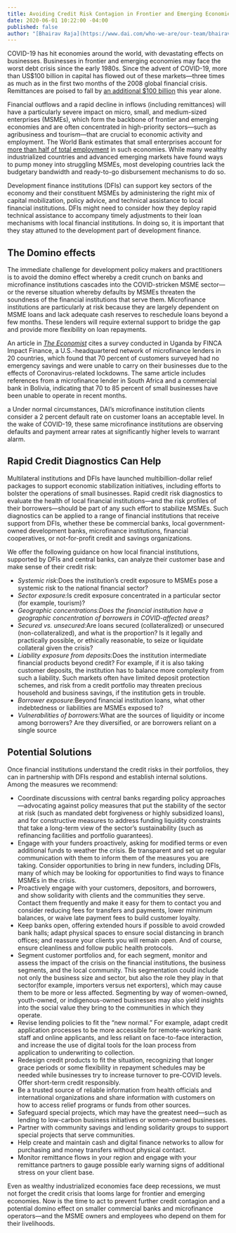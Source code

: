 ```yaml
---
title: Avoiding Credit Risk Contagion in Frontier and Emerging Economies
date: 2020-06-01 10:22:00 -04:00
published: false
author: "[Bhairav Raja](https://www.dai.com/who-we-are/our-team/bhairav-raja)"
---
```


COVID-19 has hit economies around the world, with devastating effects on businesses. Businesses in frontier and emerging economies may face the worst debt crisis since the early 1980s. Since the advent of COVID-19, more than US$100 billion in capital has flowed out of these markets—three times as much as in the first two months of the 2008 global financial crisis. Remittances are poised to fall by [an additional $100 billion](https://www.project-syndicate.org/commentary/managiing-coming-global-debt-crisis-by-barry-eichengreen-2020-05) this year alone.



Financial outflows and a rapid decline in inflows (including remittances) will have a particularly severe impact on micro, small, and medium-sized enterprises (MSMEs), which form the backbone of frontier and emerging economies and are often concentrated in high-priority sectors—such as agribusiness and tourism—that are crucial to economic activity and employment. The World Bank estimates that small enterprises account for [more than half of total employment](https://www.worldbank.org/en/topic/smefinance) in such economies. While many wealthy industrialized countries and advanced emerging markets have found ways to pump money into struggling MSMEs, most developing countries lack the budgetary bandwidth and ready-to-go disbursement mechanisms to do so. 

Development finance institutions (DFIs) can support key sectors of the economy and their constituent MSMEs by administering the right mix of capital mobilization, policy advice, and technical assistance to local financial institutions. DFIs might need to consider how they deploy rapid technical assistance to accompany timely adjustments to their loan mechanisms with local financial institutions. In doing so, it is important that they stay attuned to the development part of development finance.

## The Domino effects

The immediate challenge for development policy makers and practitioners is to avoid the domino effect whereby a credit crunch on banks and microfinance institutions cascades into the COVID-stricken MSME sector—or the reverse situation whereby defaults by MSMEs threaten the soundness of the financial institutions that serve them. Microfinance institutions are particularly at risk because they are largely dependent on MSME loans and lack adequate cash reserves to reschedule loans beyond a few months. These lenders will require external support to bridge the gap and provide more flexibility on loan repayments. 

An article in [_The Economist_](https://www.economist.com/finance-and-economics/2020/05/05/for-microfinance-lenders-covid-19-is-an-existential-threat) cites a survey conducted in Uganda by FINCA Impact Finance, a U.S.-headquartered network of microfinance lenders in 20 countries, which found that 70 percent of customers surveyed had no emergency savings and were unable to carry on their businesses due to the effects of Coronavirus-related lockdowns. The same article includes references from a microfinance lender in South Africa and a commercial bank in Bolivia, indicating that 70 to 85 percent of small businesses have been unable to operate in recent months.

a Under normal circumstances, DAI’s microfinance institution clients consider a 2 percent default rate on customer loans an acceptable level. In the wake of COVID-19, these same microfinance institutions are observing defaults and payment arrear rates at significantly higher levels to warrant alarm. 

## Rapid Credit Diagnostics Can Help 

Multilateral institutions and DFIs have launched multibillion-dollar relief packages to support economic stabilization initiatives, including efforts to bolster the operations of small businesses. Rapid credit risk diagnostics to evaluate the health of local financial institutions—and the risk profiles of their borrowers—should be part of any such effort to stabilize MSMEs. Such diagnostics can be applied to a range of financial institutions that receive support from DFIs, whether these be commercial banks, local government-owned development banks, microfinance institutions, financial cooperatives, or not-for-profit credit and savings organizations. 

We offer the following guidance on how local financial institutions, supported by DFIs and central banks, can analyze their customer base and make sense of their credit risk: 

<aside>
  <ul>
    <li><em>Systemic risk:</em>Does the institution’s credit exposure to MSMEs pose a systemic risk to the national financial sector?</li>
    <li><em>Sector exposure:</em>Is credit exposure concentrated in a particular sector (for example, tourism)?</li>
    <li><em>Geographic concentrations:Does the financial institution have a geographic concentration of borrowers in COVID-affected areas?</em></li>
    <li><em>Secured vs. unsecured:</em>Are loans secured (collateralized) or unsecured (non-collateralized), and what is the proportion? Is it legally and
    practically possible, or ethically reasonable, to seize or liquidate collateral given the crisis?</li>
    <li><em>Liability exposure from deposits:</em>Does the institution intermediate financial products beyond credit? For example, if it is also taking customer deposits,
    the institution has to balance more complexity from such a liability. Such markets often have limited deposit protection
    schemes, and risk from a credit portfolio may threaten precious household and business savings, if the institution gets
    in trouble.</li>
    <li><em>Borrower exposure:</em>Beyond financial institution loans, what other indebtedness or liabilities are MSMEs exposed to?</li>
    <li><em>Vulnerabilities of borrowers:</em>What are the sources of liquidity or income among borrowers? Are they diversified, or are borrowers reliant on a single
    source</li>
  </ul>
</aside>

## Potential Solutions

Once financial institutions understand the credit risks in their portfolios, they can in partnership with DFIs respond and establish internal solutions. Among the measures we recommend:

* Coordinate discussions with central banks regarding policy approaches—advocating against policy measures that put the
stability of the sector at risk (such as mandated debt forgiveness or highly subsidized loans), and for constructive
measures to address funding liquidity constraints that take a long-term view of the sector’s sustainability (such as
refinancing facilities and portfolio guarantees).
* Engage with your funders proactively, asking for modified terms or even additional funds to weather the crisis. Be
transparent and set up regular communication with them to inform them of the measures you are taking. Consider
opportunities to bring in new funders, including DFIs, many of which may be looking for opportunities to find ways to
finance MSMEs in the crisis.
* Proactively engage with your customers, depositors, and borrowers, and show solidarity with clients and the
communities they serve. Contact them frequently and make it easy for them to contact you and consider reducing fees for
transfers and payments, lower minimum balances, or waive late payment fees to build customer loyalty.
* Keep banks open, offering extended hours if possible to avoid crowded bank halls; adapt physical spaces to ensure
social distancing in branch offices; and reassure your clients you will remain open. And of course, ensure cleanliness
and follow public health protocols.
* Segment customer portfolios and, for each segment, monitor and assess the impact of the crisis on the financial
institutions, the business segments, and the local community. This segmentation could include not only the business size
and sector, but also the role they play in that sector(for example, importers versus net exporters), which may cause
them to be more or less affected. Segmenting by way of women-owned, youth-owned, or indigenous-owned businesses may also
yield insights into the social value they bring to the communities in which they operate.
* Revise lending policies to fit the “new normal.” For example, adapt credit application processes to be more accessible
for remote-working bank staff and online applicants, and less reliant on face-to-face interaction, and increase the use
of digital tools for the loan process from application to underwriting to collection.
* Redesign credit products to fit the situation, recognizing that longer grace periods or some flexibility in repayment
schedules may be needed while businesses try to increase turnover to pre-COVID levels. Offer short-term credit
responsibly.
* Be a trusted source of reliable information from health officials and international organizations and share
information with customers on how to access relief programs or funds from other sources.
* Safeguard special projects, which may have the greatest need—such as lending to low-carbon business initiatives or
women-owned businesses.
* Partner with community savings and lending solidarity groups to support special projects that serve communities.
* Help create and maintain cash and digital finance networks to allow for purchasing and money transfers without
physical contact.
* Monitor remittance flows in your region and engage with your remittance partners to gauge possible early warning signs
of additional stress on your client base.

Even as wealthy industrialized economies face deep recessions, we must not forget the credit crisis that looms large for frontier and emerging economies. Now is the time to act to prevent further credit contagion and a potential domino effect on smaller commercial banks and microfinance operators—and the MSME owners and employees who depend on them for
their livelihoods.
